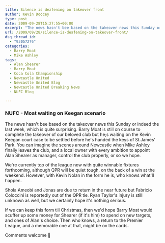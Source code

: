 ```yaml
---
title: Silence is deafening on takeover front
author: Kevin Doocey
type: post
date: 2009-09-28T15:27:55+00:00
excerpt: "The news hasn't bee based on the takeover news this Sunday or indeed the last week, which is quite.."
url: /2009/09/28/silence-is-deafening-on-takeover-front/
dsq_thread_id:
  - "93057276"
categories:
  - Barry Moat
  - Mike Ashley
tags:
  - Alan Shearer
  - Barry Moat
  - Coca Cola Championship
  - Newcastle United
  - Newcastle United Blog
  - Newcastle United Breaking News
  - NUFC Blog

---
```

### NUFC - Moat waiting on Keegan scenario

The news hasn't bee based on the takeover news this Sunday or indeed the last week, which is quite surprising. Barry Moat is still on course to complete the takeover of our beloved club but he;s waiting on the Kevin Keegan court case to be settled before he's handed the keys of St.James' Park. You can imagine the scenes around Newcastle when Mike Ashley finally leaves the  club, and a local owner with every ambition to appoint Alan Shearer as manager, control the club properly, or so we hope.

We're currently top of the league now with quite winnable fixtures forthcoming, although QPR will be quiet tough, on the back of a win at the weekend. However, with Kevin Nolan in the form he is, who knows what'll happen.

Shola Ameobi and Jonas are due to return in the near future but Fabricio Coloccini is reportedly out of the QPR tie. Ryan Taylor's injury is still unknown as well, but we certainly hope it's nothing serious.

If we can keep this form till Christmas, then we'd hope Barry Moat would scuffer up some money for Shearer (if it's him) to spend on new targets, and ones of Alan's choice. Then who knows, a return to the Premier League, and a memorable one at that, might be on the cards.

Comments welcome 🙂
